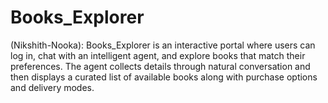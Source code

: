 # Books_Explorer
(Nikshith-Nooka): Books_Explorer is an interactive portal where users can log in, chat with an intelligent agent, and explore books that match their preferences. The agent collects details through natural conversation and then displays a curated list of available books along with purchase options and delivery modes.
